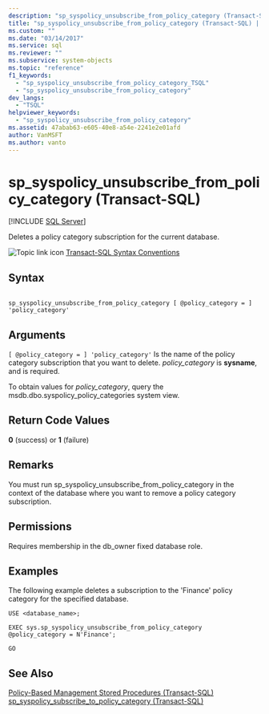 ```yaml
---
description: "sp_syspolicy_unsubscribe_from_policy_category (Transact-SQL)"
title: "sp_syspolicy_unsubscribe_from_policy_category (Transact-SQL) | Microsoft Docs"
ms.custom: ""
ms.date: "03/14/2017"
ms.service: sql
ms.reviewer: ""
ms.subservice: system-objects
ms.topic: "reference"
f1_keywords: 
  - "sp_syspolicy_unsubscribe_from_policy_category_TSQL"
  - "sp_syspolicy_unsubscribe_from_policy_category"
dev_langs: 
  - "TSQL"
helpviewer_keywords: 
  - "sp_syspolicy_unsubscribe_from_policy_category"
ms.assetid: 47abab63-e605-40e8-a54e-2241e2e01afd
author: VanMSFT
ms.author: vanto
---
```

# sp_syspolicy_unsubscribe_from_policy_category (Transact-SQL)
[!INCLUDE [SQL Server](../../includes/applies-to-version/sqlserver.md)]

  Deletes a policy category subscription for the current database.  
  
 ![Topic link icon](../../database-engine/configure-windows/media/topic-link.gif "Topic link icon") [Transact-SQL Syntax Conventions](../../t-sql/language-elements/transact-sql-syntax-conventions-transact-sql.md)  
  
## Syntax  
  
```  
  
sp_syspolicy_unsubscribe_from_policy_category [ @policy_category = ] 'policy_category'  
```  
  
## Arguments  
`[ @policy_category = ] 'policy_category'`
 Is the name of the policy category subscription that you want to delete. *policy_category* is **sysname**, and is required.  
  
 To obtain values for *policy_category*, query the msdb.dbo.syspolicy_policy_categories system view.  
  
## Return Code Values  
 **0** (success) or **1** (failure)  
  
## Remarks  
 You must run sp_syspolicy_unsubscribe_from_policy_category in the context of the database where you want to remove a policy category subscription.  
  
## Permissions  
 Requires membership in the db_owner fixed database role.  
  
## Examples  
 The following example deletes a subscription to the 'Finance' policy category for the specified database.  
  
```  
USE <database_name>;  
  
EXEC sys.sp_syspolicy_unsubscribe_from_policy_category @policy_category = N'Finance';  
  
GO  
```  
  
## See Also  
 [Policy-Based Management Stored Procedures &#40;Transact-SQL&#41;](../../relational-databases/system-stored-procedures/policy-based-management-stored-procedures-transact-sql.md)   
 [sp_syspolicy_subscribe_to_policy_category &#40;Transact-SQL&#41;](../../relational-databases/system-stored-procedures/sp-syspolicy-subscribe-to-policy-category-transact-sql.md)  
  
  

